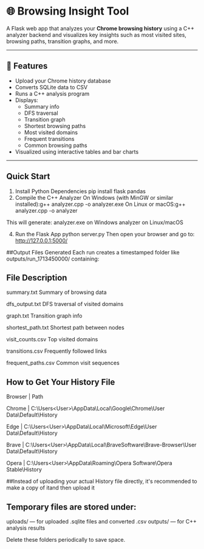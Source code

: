 # 🌐 Browsing Insight Tool

A Flask web app that analyzes your **Chrome browsing history** using a C++ analyzer backend and visualizes key insights such as most visited sites, browsing paths, transition graphs, and more.

---

## 📁 Features

- Upload your Chrome history database
- Converts SQLite data to CSV
- Runs a C++ analysis program
- Displays:
  - Summary info
  - DFS traversal
  - Transition graph
  - Shortest browsing paths
  - Most visited domains
  - Frequent transitions
  - Common browsing paths
- Visualized using interactive tables and bar charts

---

##  Quick Start
1. Install Python Dependencies
pip install flask pandas
2. Compile the C++ Analyzer
 On Windows (with MinGW or similar installed):g++ analyzer.cpp -o analyzer.exe
On Linux or macOS:g++ analyzer.cpp -o analyzer


This will generate:
analyzer.exe on Windows
analyzer on Linux/macOS

4. Run the Flask App
   python server.py
   Then open your browser and go to:
   http://127.0.0.1:5000/


##Output Files Generated
Each run creates a timestamped folder like outputs/run_1713450000/ containing:


## File	Description

summary.txt	        Summary of browsing data

dfs_output.txt	    DFS traversal of visited domains

graph.txt	          Transition graph info

shortest_path.txt	  Shortest path between nodes

visit_counts.csv	  Top visited domains

transitions.csv	    Frequently followed links

frequent_paths.csv	Common visit sequences

## How to Get Your  History File

Browser | Path

Chrome | C:\Users\<User>\AppData\Local\Google\Chrome\User Data\Default\History

Edge | C:\Users\<User>\AppData\Local\Microsoft\Edge\User Data\Default\History

Brave | C:\Users\<User>\AppData\Local\BraveSoftware\Brave-Browser\User Data\Default\History

Opera | C:\Users\<User>\AppData\Roaming\Opera Software\Opera Stable\History

##Instead of uploading your actual History file directly, it's recommended to make a copy of itand then upload it 

## Temporary files are stored under:
uploads/ — for uploaded .sqlite files and converted .csv
outputs/ — for C++ analysis results

Delete these folders periodically to save space.
